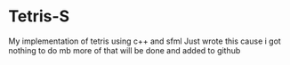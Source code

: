 # Tetris-S
My implementation of tetris using c++ and sfml
Just wrote this cause i got nothing to do mb more of that will be done and added to github
